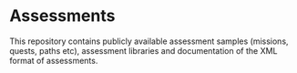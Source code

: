# Assessments
This repository contains publicly available assessment samples (missions, quests, paths etc), assessment libraries and documentation of the XML format of assessments.
